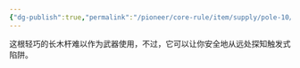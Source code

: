 ```yaml
---
{"dg-publish":true,"permalink":"/pioneer/core-rule/item/supply/pole-10/"}
---
```


这根轻巧的长木杆难以作为武器使用，不过，它可以让你安全地从远处探知触发式陷阱。